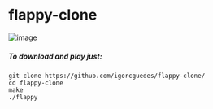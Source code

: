 # flappy-clone

![image](https://user-images.githubusercontent.com/48987652/162655803-35f7a206-9af3-4c73-944d-beddc93f4f93.png)

##### To download and play just:

    git clone https://github.com/igorcguedes/flappy-clone/
    cd flappy-clone
    make
    ./flappy

